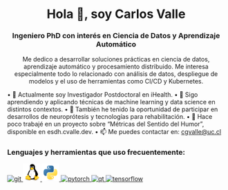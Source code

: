 


<h1 align="center">Hola 👋, soy Carlos Valle</h1>  
<h3 align="center">Ingeniero PhD con interés en Ciencia de Datos y Aprendizaje Automático</h3>


<p align="center">Me dedico a desarrollar soluciones prácticas en ciencia de datos, aprendizaje automático y procesamiento distribuido. Me interesa especialmente todo lo relacionado con análisis de datos, despliegue de modelos y el uso de herramientas como CI/CD y Kubernetes.</p>


  •	🔭 Actualmente soy Investigador Postdoctoral en iHealth.
  •	🌱 Sigo aprendiendo y aplicando técnicas de machine learning y data science en distintos contextos.
  •	🧠 También he tenido la oportunidad de participar en desarrollos de neuroprótesis y tecnologías para rehabilitación.
  •	🚀 Hace poco trabajé en un proyecto sobre “Métricas del Sentido del Humor”, disponible en esdh.cvalle.dev.
  •	📫 Me puedes contactar en: cgvalle@uc.cl


<h3 align="left">Lenguajes y herramientas que uso frecuentemente:</h3>  
<p align="left"> 
  <a href="https://git-scm.com/" target="_blank"> <img src="https://www.vectorlogo.zone/logos/git-scm/git-scm-icon.svg" alt="git" width="40" height="40"/> </a> 
  <a href="https://www.linux.org/" target="_blank"> <img src="https://raw.githubusercontent.com/devicons/devicon/master/icons/linux/linux-original.svg" alt="linux" width="40" height="40"/> </a> 
  <a href="https://www.python.org" target="_blank"> <img src="https://raw.githubusercontent.com/devicons/devicon/master/icons/python/python-original.svg" alt="python" width="40" height="40"/> </a> 
  <a href="https://pytorch.org/" target="_blank"> <img src="https://www.vectorlogo.zone/logos/pytorch/pytorch-icon.svg" alt="pytorch" width="40" height="40"/> </a> 
  <a href="https://www.qt.io/" target="_blank"> <img src="https://upload.wikimedia.org/wikipedia/commons/0/0b/Qt_logo_2016.svg" alt="qt" width="40" height="40"/> </a> 
  <a href="https://www.tensorflow.org" target="_blank"> <img src="https://www.vectorlogo.zone/logos/tensorflow/tensorflow-icon.svg" alt="tensorflow" width="40" height="40"/> </a> 
</p>



